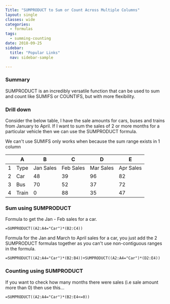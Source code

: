 ```yaml
---
Title: "SUMPRODUCT to Sum or Count Across Multiple Columns"
layout: single
classes: wide
categories:
  - formulas
tags:
  - summing-counting
date: 2018-09-25
sidebar:
  title: "Popular Links"
  nav: sidebar-sample

---
```


### Summary
SUMPRODUCT is an incredibly versatile function that can be used to sum and count like SUMIFS or COUNTIFS, but with more flexibility.

### Drill down
Consider the below table, I have the sale amounts for cars, buses and trains from January to April.
If I want to sum the sales of 2 or more months for a particular vehicle then we can use the SUMPRODUCT formula.

We can't use SUMIFS only works when because the sum range exists in 1 column

|   | A     | B         | C         | D         | E         |
|---|-------|-----------|-----------|-----------|-----------|
| 1 | Type  | Jan Sales | Feb Sales | Mar Sales | Apr Sales |
| 2 | Car   | 48        | 39        | 96        | 82        |
| 3 | Bus   | 70        | 52        | 37        | 72        |
| 4 | Train | 0         | 88        | 35        | 47        |

### Sum using SUMPRODUCT
Formula to get the Jan - Feb sales for a car.  
 ```
 =SUMPRODUCT((A2:A4="Car")*(B2:C4))
 ```

Formula for the Jan and March to April sales for a car, you just add the 2 SUMPRODUCT formulas together as you can't use non-contiguous ranges in the formula.
```
=SUMPRODUCT((A2:A4="Car")*(B2:B4))+SUMPRODUCT((A2:A4="Car")*(D2:E4))
```

### Counting using SUMPRODUCT
If you want to check how many months there were sales (i.e sale amount more than 0) then use this...  
```
=SUMPRODUCT((A2:A4="Car")*(B2:E4<=0))
```

